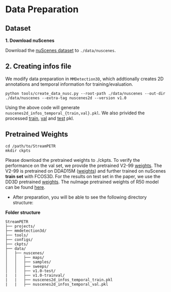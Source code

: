 # Data Preparation

## Dataset
**1. Download nuScenes**

Download the [nuScenes dataset](https://www.nuscenes.org/download) to `./data/nuscenes`.

## 2. Creating infos file

We modify data preparation in `MMDetection3D`, which addtionally creates 2D annotations and temporal information for training/evaluation. 
```shell
python tools/create_data_nusc.py --root-path ./data/nuscenes --out-dir ./data/nuscenes --extra-tag nuscenes2d --version v1.0
```

Using the above code will generate `nuscenes2d_infos_temporal_{train,val}.pkl`.
We also privided the processed [train](https://github.com/exiawsh/storage/releases/download/untagged-117fd2925d1b0f8de361/nuscenes2d_temporal_infos_train.pkl), [val](https://github.com/exiawsh/storage/releases/download/untagged-117fd2925d1b0f8de361/nuscenes2d_temporal_infos_val.pkl) and [test](https://github.com/exiawsh/storage/releases/download/untagged-117fd2925d1b0f8de361/nuscenes2d_temporal_infos_test.pkl) pkl.

## Pretrained Weights
```shell
cd /path/to/StreamPETR
mkdir ckpts
```
Please download the pretrained weights to ./ckpts. To verify the performance on the val set, we provide the pretrained V2-99 [weights](https://github.com/exiawsh/storage/releases/download/untagged-117fd2925d1b0f8de361/fcos3d_vovnet_imgbackbone-remapped.pth). The V2-99 is pretrained on DDAD15M ([weights](https://tri-ml-public.s3.amazonaws.com/github/dd3d/pretrained/depth_pretrained_v99-3jlw0p36-20210423_010520-model_final-remapped.pth)) and further trained on nuScenes **train set** with FCOS3D.  For the results on test set in the paper, we use the DD3D pretrained [weights](https://github.com/exiawsh/storage/releases/download/untagged-117fd2925d1b0f8de361/dd3d_det_final.pth). The nuImage pretrained weights of R50 model can be found [here](https://download.openmmlab.com/mmdetection3d/v0.1.0_models/nuimages_semseg/cascade_mask_rcnn_r50_fpn_coco-20e_20e_nuim/cascade_mask_rcnn_r50_fpn_coco-20e_20e_nuim_20201009_124951-40963960.pth). 



* After preparation, you will be able to see the following directory structure:  

**Folder structure**
```
StreamPETR
├── projects/
├── mmdetection3d/
├── tools/
├── configs/
├── ckpts/
├── data/
│   ├── nuscenes/
│   │   ├── maps/
│   │   ├── samples/
│   │   ├── sweeps/
│   │   ├── v1.0-test/
|   |   ├── v1.0-trainval/
|   |   ├── nuscenes2d_infos_temporal_train.pkl
|   |   ├── nuscenes2d_infos_temporal_val.pkl
```